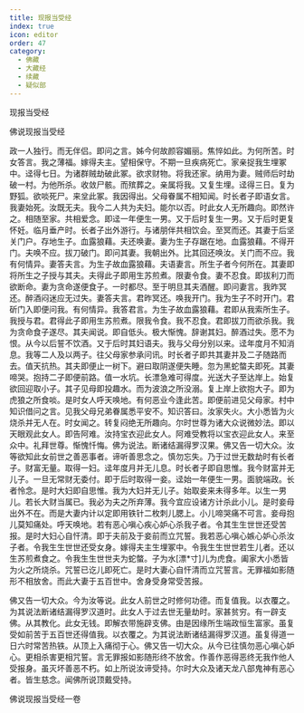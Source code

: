 ```yaml
---
title: 现报当受经
index: true
icon: editor
order: 47
category:
  - 佛藏
  - 大藏经
  - 续藏
  - 疑似部
---
```


  现报当受经  

佛说现报当受经  

政一人独行。而无伴侣。即问之言。姊今何故颜容媚丽。焦悴如此。为何所苦。时女答言。我之薄福。嫁得夫主。望相保守。不期一旦疾病死亡。家亲捉我生埋冢中。迳得七日。为诸群贼劫破此冢。欲求财物。将我还家。纳用为妻。贼师后时劫破一村。为他所杀。收敛尸骸。而殡葬之。亲属将我。又复生埋。迳得三日。复为野狐。欲啖死尸。来坌此冢。我因得出。父母眷属不相知闻。时长者子即语女言。我妻始死。汝既无夫。我今二人共为夫妇。能尔以否。时此女人无所趣向。即然许之。相随至家。共相爱念。即迳一年便生一男。又于后时复生一男。又于后时更复怀妊。临月垂产时。长者子出外游行。与诸朋伴共相饮会。至冥而还。其妻于后坚关门户。存地生子。血露狼藉。夫还唤妻。妻为生子存踞在地。血露狼藉。不得开门。夫唤不应。拔刀破门。即问其妻。我朝出外。比其回还唤汝。关门而不应。我有何情异。妻答夫言。为生子故血露狼藉。夫语妻言。所生子者今何所在。其妻即将所生之子授与其夫。夫得此子即用生苏煎煮。限妻令食。妻不忍食。即拔利刀而欲断命。妻为贪命遂便食子。一时都尽。至于明旦其夫酒醒。即问妻言。我昨冥还。醉酒闷迷应无过失。妻答夫言。君昨冥还。唤我开门。我为生子不时开门。君斫门入即便问我。有何情异。我答君言。为生子故血露狼藉。君即从我索所生子。我授与君。君得此子即用生苏煎煮。限我令食。我不忍食。君即拔刀而欲杀我。我为贪命食子遂尽。其夫闻说。即自低头。极大惭愧。辞谢其妇。醉酒过失。愿不为恨。从今以后誓不饮酒。又于后时其妇语夫。我与父母分别以来。迳年度月不知消息。我等二人及以两子。往父母家参承问讯。时长者子即共其妻并及二子随路而去。值天抗热。其夫即便止一树下。避曰取阴遂便失睡。忽为黑蛇螫夫即死。其妻啼哭。抱持二子即便前路。值一水坑。长漂急难可得度。光送大子至达岸上。始复欲回迎取小子。其子见母即投趣水。而为波浪之所没溺。复上岸上欲抱大子。即为虎狼之所食啖。是时女人呼天唤地。有何恶业今逢此苦。即便前进见父母家。村中知识借问之言。见我父母兄弟眷属悉平安不。知识答曰。汝家失火。大小悉皆为火烧杀并无人在。时女闻之。转复闷绝无所趣向。尔时世尊为诸大众说微妙法。即以天眼观此女人。即告阿难。汝持宝衣迎此女人。阿难受教将以宝衣迎此女人。来至众中。礼拜世尊。惭愧忏悔。佛为说法。断诸结漏得罗汉果。佛又告一切大众。汝等欲知此女前世之善恶事者。谛听善思念之。慎勿忘失。乃于过世无数劫时有长者子。财富无量。取得一妇。迳年度月并无儿息。时长者子即自思惟。我今财富并无儿子。一旦无常财无委付。即于后时取得一妾。迳始一年便生一男。面貌端政。长者怜念。是时大妇即自思惟。我为大妇并无儿子。始取妾来未得多年。以生一男儿。若长大财当属已。我必为夫之所弃薄。我今宜应设诸方计杀此小儿。是时妾母出外不在。而是大妻内计以定即用铁针二枚刺儿腮上。小儿啼哭痛不可言。妾母抱儿莫知痛处。呼天唤地。若有恶心嗔心疾心妒心杀我子者。令其生生世世还受苦报。是时大妇心自忓清。即于夫前及于妾前而立咒誓。我若恶心嗔心嫉心妒心杀汝子者。令我生生世世还受女身。嫁得夫主生埋冢中。令我生生世世若生儿者。还以生苏煎煮食之。令我生生世世夫为蛇螫。子为水[漂*寸]儿为虎食。阖家大小悉皆为火之所烧杀。咒誓已讫儿即死亡。是时大妻心自忓清而立咒誓言。无罪福如影随形不相放舍。而此大妻于五百世中。舍身受身常受苦报。  

佛又告一切大众。今为汝等说。此女人前世之时修何功德。而复值我。以衣覆之。为其说法断诸结漏得罗汉道时。此女人于过去世无量劫时。家甚贫穷。有一辟支佛。从其教化。此女无钱。即解衣带施辟支佛。由是因缘所生端政恒生富家。虽复受如前苦于五百世还得值我。以衣覆之。为其说法断诸结漏得罗汉道。虽复得道一日六时常苦热铁。从顶上入痛彻于心。佛又告一切大众。从今已往慎勿恶心嗔心妒心。更相杀害更相咒誓。言无罪报如影随形终不放舍。作善作恶得恶终无我作他人受报身。虽灭坏善恶不朽。如上所说汝谛受持。尔时大众及诸天龙八部鬼神有恶心者。皆生慈念。闻佛所说顶戴受持。  

佛说现报当受经一卷  
